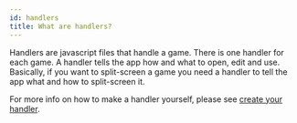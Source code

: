 ```yaml
---
id: handlers
title: What are handlers?
---
```


Handlers are javascript files that handle a game. There is one handler for each game. A handler tells the app how and what to open, edit and use. Basically, if you want to split-screen a game you need a handler to tell the app what and how to split-screen it. 

For more info on how to make a handler yourself, please see [create your handler](/docs/create-handlers).
